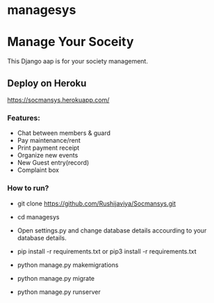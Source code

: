 # managesys
# Manage Your Soceity 
This Django aap is for your society management.

## Deploy on Heroku
https://socmansys.herokuapp.com/

### Features:
* Chat between members & guard
* Pay maintenance/rent
* Print payment receipt
* Organize new events
* New Guest entry(record)
* Complaint box

### How to run?
* git clone https://github.com/Rushijaviya/Socmansys.git

* cd managesys

* Open settings.py and change database details accourding to your database details.

* pip install -r requirements.txt or pip3 install -r requirements.txt

* python manage.py makemigrations

* python manage.py migrate

* python manage.py runserver
